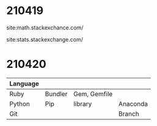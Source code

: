 # 210419

site:math.stackexchance.com/

site:stats.stackexchange.com/

# 210420

| Language    |   |  |  |
| ------- | -------- | ------- | ------- |
| Ruby | Bundler | Gem, Gemfile |  |
| Python | Pip | library | Anaconda |
| Git |  |  | Branch |
